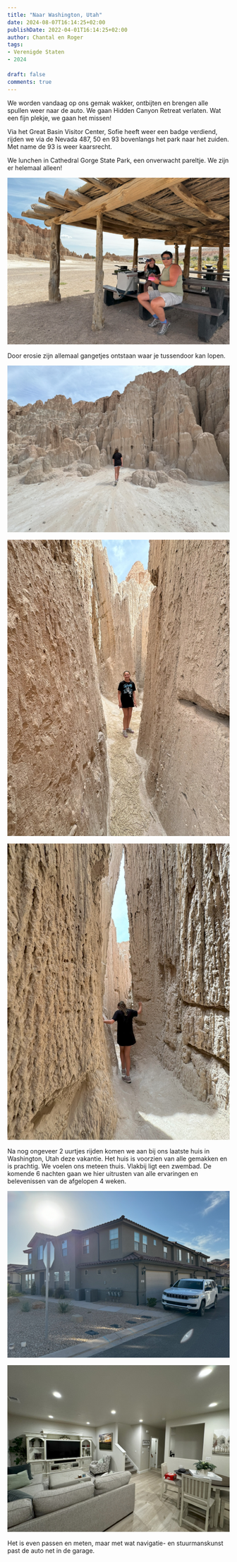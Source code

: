 ```yaml
---
title: "Naar Washington, Utah"
date: 2024-08-07T16:14:25+02:00
publishDate: 2022-04-01T16:14:25+02:00
author: Chantal en Roger
tags:
- Verenigde Staten
- 2024

draft: false
comments: true
---
```


We worden vandaag op ons gemak wakker, ontbijten en brengen alle spullen weer naar de auto. We gaan Hidden Canyon Retreat verlaten. Wat een fijn plekje, we gaan het missen!

Via het Great Basin Visitor Center, Sofie heeft weer een badge verdiend, rijden we via de Nevada 487, 50 en 93 bovenlangs het park naar het zuiden. Met name de 93 is weer kaarsrecht.

We lunchen in Cathedral Gorge State Park, een onverwacht pareltje. We zijn er helemaal alleen!

![Cathedral Gorge State Park](./images/IMG_5566.jpg)

Door erosie zijn allemaal gangetjes ontstaan waar je tussendoor kan lopen.

![Cathedral Gorge State Park](./images/IMG_0428.jpg)

![Cathedral Gorge State Park](./images/IMG_0435.jpg)

![Cathedral Gorge State Park](./images/IMG_0440.jpg)

Na nog ongeveer 2 uurtjes rijden komen we aan bij ons laatste huis in Washington, Utah deze vakantie. Het huis is voorzien van alle gemakken en is prachtig. We voelen ons meteen thuis. Vlakbij ligt een zwembad. De komende 6 nachten gaan we hier uitrusten van alle ervaringen en belevenissen van de afgelopen 4 weken.

![Washington](./images/IMG_5571.jpg)

![Washington](./images/IMG_5573.jpg)

Het is even passen en meten, maar met wat navigatie- en stuurmanskunst past de auto net in de garage.
